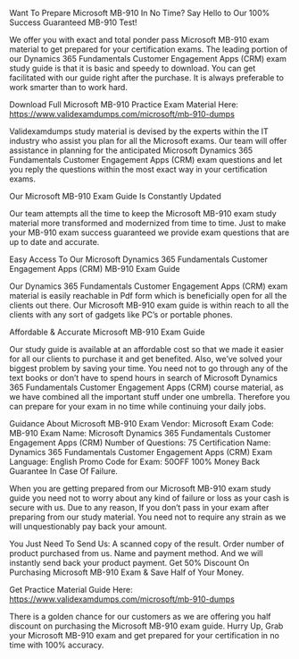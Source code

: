 Want To Prepare Microsoft MB-910 In No Time? Say Hello to Our 100% Success Guaranteed MB-910 Test!

We offer you with exact and total ponder pass Microsoft MB-910 exam material to get prepared for your certification exams. The leading portion of our Dynamics 365 Fundamentals Customer Engagement Apps (CRM) exam study guide is that it is basic and speedy to download. You can get facilitated with our guide right after the purchase. It is always preferable to work smarter than to work hard.

Download Full Microsoft MB-910 Practice Exam Material Here: https://www.validexamdumps.com/microsoft/mb-910-dumps


Validexamdumps study material is devised by the experts within the IT industry who assist you plan for all the Microsoft exams. Our team will offer assistance in planning for the anticipated Microsoft Dynamics 365 Fundamentals Customer Engagement Apps (CRM) exam questions and let you reply the questions within the most exact way in your certification exams.

Our Microsoft MB-910 Exam Guide Is Constantly Updated

Our team attempts all the time to keep the Microsoft MB-910 exam study material more transformed and modernized from time to time. Just to make your MB-910 exam success guaranteed we provide exam questions that are up to date and accurate.

Easy Access To Our Microsoft Dynamics 365 Fundamentals Customer Engagement Apps (CRM) MB-910 Exam Guide

Our Dynamics 365 Fundamentals Customer Engagement Apps (CRM) exam material is easily reachable in Pdf form which is beneficially open for all the clients out there. Our Microsoft MB-910 exam guide is within reach to all the clients with any sort of gadgets like PC’s or portable phones.

Affordable & Accurate Microsoft MB-910 Exam Guide

Our study guide is available at an affordable cost so that we made it easier for all our clients to purchase it and get benefited. Also, we’ve solved your biggest problem by saving your time. You need not to go through any of the text books or don’t have to spend hours in search of Microsoft Dynamics 365 Fundamentals Customer Engagement Apps (CRM) course material, as we have combined all the important stuff under one umbrella. Therefore you can prepare for your exam in no time while continuing your daily jobs.

Guidance About Microsoft MB-910 Exam
Vendor: Microsoft
Exam Code: MB-910
Exam Name: Microsoft Dynamics 365 Fundamentals Customer Engagement Apps (CRM)
Number of Questions: 75
Certification Name: Dynamics 365 Fundamentals Customer Engagement Apps (CRM)
Exam Language: English
Promo Code for Exam: 50OFF
100% Money Back Guarantee In Case Of Failure.

When you are getting prepared from our Microsoft MB-910 exam study guide you need not to worry about any kind of failure or loss as your cash is secure with us. Due to any reason, If you don’t pass in your exam after preparing from our study material. You need not to require any strain as we will unquestionably pay back your amount.

You Just Need To Send Us:
A scanned copy of the result.
Order number of product purchased from us.
Name and payment method.
And we will instantly send back your product payment.
Get 50% Discount On Purchasing Microsoft MB-910 Exam & Save Half of Your Money.

Get Practice Material Guide Here: https://www.validexamdumps.com/microsoft/mb-910-dumps

There is a golden chance for our customers as we are offering you half discount on purchasing the Microsoft MB-910 exam guide. Hurry Up, Grab your Microsoft MB-910 exam and get prepared for your certification in no time with 100% accuracy.

